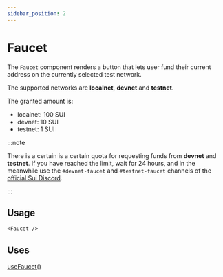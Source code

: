 ```yaml
---
sidebar_position: 2
---
```


# Faucet

The `Faucet` component renders a button that lets user fund their current address on the currently selected test network.

The supported networks are **localnet**, **devnet** and **testnet**.

The granted amount is:
- localnet: 100 SUI
- devnet: 10 SUI
- testnet: 1 SUI

:::note

There is a certain is a certain quota for requesting funds from **devnet** and **testnet**. 
If you have reached the limit, wait for 24 hours, and in the meanwhile use the `#devnet-faucet` and `#testnet-faucet` channels of the [official Sui Discord](https://discord.gg/sui).

:::

## Usage

```tsx title="MyComponent.tsx"
<Faucet />
```

## Uses

[useFaucet()](../hooks/useFaucet.md)
